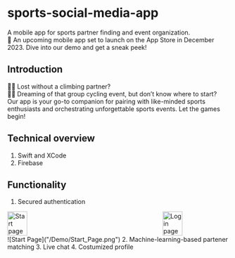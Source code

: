 # sports-social-media-app
A mobile app for sports partner finding and event organization.  
📱 An upcoming mobile app set to launch on the App Store in December 2023. Dive into our demo and get a sneak peek!

## Introduction
🧗‍♂️ Lost without a climbing partner?  
🚴‍♀️ Dreaming of that group cycling event, but don’t know where to start?  
Our app is your go-to companion for pairing with like-minded sports enthusiasts and orchestrating unforgettable sports events. Let the games begin!

## Technical overview
1. Swift and XCode
2. Firebase

## Functionality
1. Secured authentication
<div style="display: flex; justify-content: space-between;">
    <img src="/Demo/Start Page Mockup.png" alt="Start page" width="30%" />
    <img src="/Demo/Login Mockup.png" alt="Login page" width="30%" />
</div>
![Start Page]("/Demo/Start_Page.png")
2. Machine-learning-based partener matching
3. Live chat
4. Costumized profile

